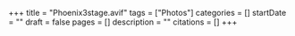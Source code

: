 +++
title = "Phoenix3stage.avif"
tags = ["Photos"]
categories = []
startDate = ""
draft = false
pages = []
description = ""
citations = []
+++
